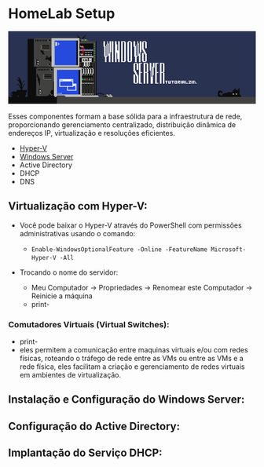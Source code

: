 # HomeLab Setup

<a name="logo" href="https://www.artstation.com/matd2d"><img src="w-server.png" /></a>

Esses componentes formam a base sólida para a infraestrutura de rede, proporcionando gerenciamento centralizado, distribuição dinâmica de endereços IP, virtualização e resoluções eficientes.

* [Hyper-V](#Virtualização-com-Hyper-V)
* [Windows Server](#Instalação-e-Configuração-do-Windows-Server)
* Active Directory
*  DHCP
*  DNS

## Virtualização com Hyper-V:
* Você pode baixar o Hyper-V através do PowerShell com permissões administrativas usando o comando:
  
  * `Enable-WindowsOptionalFeature -Online -FeatureName Microsoft-Hyper-V -All`
 
* Trocando o nome do servidor:
  * Meu Computador -> Propriedades -> Renomear este Computador -> Reinicie a máquina
  * print-
 
### Comutadores Virtuais (Virtual Switches):
* print-
* eles permitem a comunicação entre maquinas virtuais e/ou com redes físicas, roteando o tráfego de rede entre as VMs ou entre as VMs e a rede física, eles facilitam a criação e gerenciamento de redes virtuais em ambientes de virtualização.
  




## Instalação e Configuração do Windows Server:

## Configuração do Active Directory:

## Implantação do Serviço DHCP:
